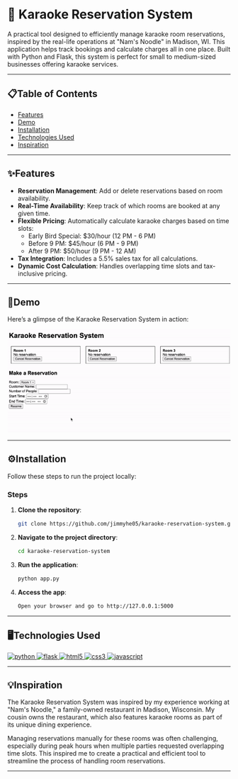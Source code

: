 # 🎤 Karaoke Reservation System

A practical tool designed to efficiently manage karaoke room reservations, inspired by the real-life operations at "Nam's Noodle" in Madison, WI. This application helps track bookings and calculate charges all in one place. Built with Python and Flask, this system is perfect for small to medium-sized businesses offering karaoke services.

---

## 📋Table of Contents

- [Features](#features)
- [Demo](#demo)
- [Installation](#installation)
- [Technologies Used](#technologies-used)
- [Inspiration](#inspiration)

---

## ✨Features

- **Reservation Management**: Add or delete reservations based on room availability.
- **Real-Time Availability**: Keep track of which rooms are booked at any given time.
- **Flexible Pricing**: Automatically calculate karaoke charges based on time slots:
  - Early Bird Special: $30/hour (12 PM - 6 PM)
  - Before 9 PM: $45/hour (6 PM - 9 PM)
  - After 9 PM: $50/hour (9 PM - 12 AM)
- **Tax Integration**: Includes a 5.5% sales tax for all calculations.
- **Dynamic Cost Calculation**: Handles overlapping time slots and tax-inclusive pricing.

---

## 🎥Demo

Here’s a glimpse of the Karaoke Reservation System in action:

![Demo GIF](karaoke-reservation-system.gif)  
<!-- *(If the GIF isn’t loading, check out the [live demo](#))* -->

---

## ⚙Installation

Follow these steps to run the project locally:

### Steps

1. **Clone the repository**:
   ```bash
   git clone https://github.com/jimmyhe05/karaoke-reservation-system.git
2. **Navigate to the project directory**:
   ```bash
   cd karaoke-reservation-system
3. **Run the application**:
   ```bash
   python app.py
4. **Access the app**:
   ```bash
   Open your browser and go to http://127.0.0.1:5000
---

## 🖥Technologies Used

<a href="https://www.python.org" target="_blank" rel="noreferrer">
<img src="https://raw.githubusercontent.com/devicons/devicon/master/icons/python/python-original.svg" alt="python" width="40" height="40"/> </a>
<a href="https://flask.palletsprojects.com/en/stable/" target="_blank" rel="noreferrer">
<img src="https://www.vectorlogo.zone/logos/palletsprojects_flask/palletsprojects_flask-icon.svg" alt="flask" width="40" height="40"/>
</a> 
<a href="https://www.w3.org/html/" target="_blank" rel="noreferrer">
<img src="https://raw.githubusercontent.com/devicons/devicon/master/icons/html5/html5-original-wordmark.svg" alt="html5" width="40" height="40"/> 
</a> 
<a href="https://www.w3schools.com/css/" target="_blank" rel="noreferrer">
<img src="https://raw.githubusercontent.com/devicons/devicon/master/icons/css3/css3-original-wordmark.svg" alt="css3" width="40" height="40"/> </a> <a href="https://www.docker.com/" target="_blank" rel="noreferrer">
</a>
<a href="https://developer.mozilla.org/en-US/docs/Web/JavaScript" target="_blank" rel="noreferrer">
<img src="https://raw.githubusercontent.com/devicons/devicon/master/icons/javascript/javascript-original.svg" alt="javascript" width="40" height="40"/> 
</a> 


---

## 💡Inspiration

The Karaoke Reservation System was inspired by my experience working at "Nam's Noodle," a family-owned restaurant in Madison, Wisconsin. My cousin owns the restaurant, which also features karaoke rooms as part of its unique dining experience.

Managing reservations manually for these rooms was often challenging, especially during peak hours when multiple parties requested overlapping time slots. This inspired me to create a practical and efficient tool to streamline the process of handling room reservations.

---
